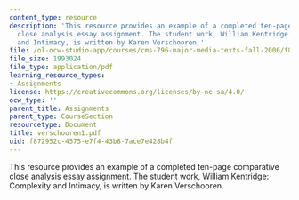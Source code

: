 ```yaml
---
content_type: resource
description: 'This resource provides an example of a completed ten-page comparative
  close analysis essay assignment. The student work, William Kentridge: Complexity
  and Intimacy, is written by Karen Verschooren.'
file: /ol-ocw-studio-app/courses/cms-796-major-media-texts-fall-2006/f872952c4575e7f443b87ace7e428b4f_verschooren1.pdf
file_size: 1993024
file_type: application/pdf
learning_resource_types:
- Assignments
license: https://creativecommons.org/licenses/by-nc-sa/4.0/
ocw_type: ''
parent_title: Assignments
parent_type: CourseSection
resourcetype: Document
title: verschooren1.pdf
uid: f872952c-4575-e7f4-43b8-7ace7e428b4f
---
```

This resource provides an example of a completed ten-page comparative close analysis essay assignment. The student work, William Kentridge: Complexity and Intimacy, is written by Karen Verschooren.